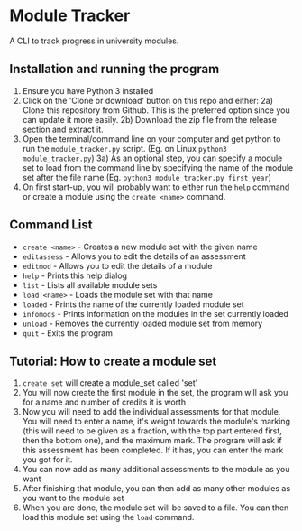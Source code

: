 # Module Tracker
A CLI to track progress in university modules.

## Installation and running the program
1) Ensure you have Python 3 installed
2) Click on the 'Clone or download' button on this repo and either:
    2a) Clone this repository from Github. This is the preferred option since you can update it more easily.
    2b) Download the zip file from the release section and extract it.
3) Open the terminal/command line on your computer and get python to run the `module_tracker.py` script. (Eg. on Linux `python3 module_tracker.py`)
3a) As an optional step, you can specify a module set to load from the command line by specifying the name of the module set after the file name (Eg. `python3 module_tracker.py first_year`)
4) On first start-up, you will probably want to either run the `help` command or create a module using the `create <name>` command.

## Command List
- `create <name>` - Creates a new module set with the given name
- `editassess` - Allows you to edit the details of an assessment
- `editmod` - Allows you to edit the details of a module
- `help` - Prints this help dialog
- `list` - Lists all available module sets
- `load <name>` - Loads the module set with that name
- `loaded` - Prints the name of the currently loaded module set
- `infomods` - Prints information on the modules in the set currently loaded
- `unload` - Removes the currently loaded module set from memory
- `quit` - Exits the program

## Tutorial: How to create a module set
1) `create set` will create a module_set called 'set'
2) You will now create the first module in the set, the program will ask you for a name and number of credits it is worth
3) Now you will need to add the individual assessments for that module. You will need to enter a name, it's weight towards the module's marking (this will need to be given as a fraction, with the top part entered first, then the bottom one), and the maximum mark. The program will ask if this assessment has been completed. If it has, you can enter the mark you got for it.
4) You can now add as many additional assessments to the module as you want
5) After finishing that module, you can then add as many other modules as you want to the module set
6) When you are done, the module set will be saved to a file. You can then load this module set using the `load` command.